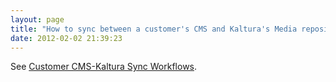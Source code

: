 ```yaml
---
layout: page
title: "How to sync between a customer's CMS and Kaltura's Media repository"
date: 2012-02-02 21:39:23
---
```


See <a href="{{site.url}}/documentation/Knowledge/customer-cms-kaltura-sync-workflows.html" target="_blank">Customer CMS-Kaltura Sync Workflows</a>.
